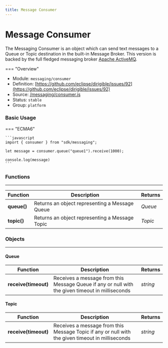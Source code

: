 ```yaml
---
title: Message Consumer
---
```


Message Consumer
===

The Messaging Consumer is an object which can send text messages to a Queue or Topic destination in the built-in Message Broker. This version is backed by the full fledged messaging broker [Apache ActiveMQ](http://activemq.apache.org/).

=== "Overview"
- Module: `messaging/consumer`
- Definition: [https://github.com/eclipse/dirigible/issues/92](https://github.com/eclipse/dirigible/issues/92)
- Source: [/messaging/consumer.js](https://github.com/eclipse/dirigible/blob/master/components/api-messaging/src/main/resources/META-INF/dirigible/messaging/consumer.js)
- Status: `stable`
- Group: `platform`


### Basic Usage

=== "ECMA6"

    ```javascript
    import { consumer } from "sdk/messaging";

    let message = consumer.queue("queue1").receive(1000);

    console.log(message)
    ```

<!-- === "CommonJS"

    ```javascript
    const consumer = require("messaging/consumer");

    let message = consumer.queue("queue1").receive(1000);

    console.log(message)
    ``` -->


### Functions

---

Function     | Description | Returns
------------ | ----------- | --------
**queue()**   | Returns an object representing a Message Queue | *Queue*
**topic()**   | Returns an object representing a Message Topic | *Topic*


### Objects

---

#### Queue

Function     | Description | Returns
------------ | ----------- | --------
**receive(timeout)**   | Receives a message from this Message Queue if any or null with the given timeout in milliseconds | *string*


#### Topic

Function     | Description | Returns
------------ | ----------- | --------
**receive(timeout)**   | Receives a message from this Message Topic if any or null with the given timeout in milliseconds | *string*
